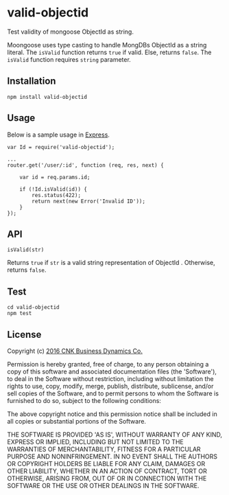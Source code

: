 # valid-objectid

Test validity of mongoose ObjectId as string.

Moongoose uses type casting to handle MongDBs ObjectId as a string literal.  The `isValid` function returns `true` if valid. Else, returns `false`. The `isValid` function requires `string` parameter.  


## Installation

```
npm install valid-objectid
```


## Usage

Below is a sample usage in <a href='http://expressjs.com'>Express</a>.
```
var Id = require('valid-objectid');

...
router.get('/user/:id', function (req, res, next) {
    
    var id = req.params.id;

    if (!Id.isValid(id)) {
        res.status(422);
        return next(new Error('Invalid ID'));
    }    
});
```


## API

`isValid(str)` 

Returns `true` if `str` is a valid string representation of ObjectId . Otherwise, returns `false`.


## Test

```
cd valid-objectid
npm test
```

## License

Copyright (c) [2016 CNK Business Dynamics Co.](www.cnkdynamics.com)

Permission is hereby granted, free of charge, to any person obtaining
a copy of this software and associated documentation files (the
'Software'), to deal in the Software without restriction, including
without limitation the rights to use, copy, modify, merge, publish,
distribute, sublicense, and/or sell copies of the Software, and to
permit persons to whom the Software is furnished to do so, subject to
the following conditions:

The above copyright notice and this permission notice shall be
included in all copies or substantial portions of the Software.

THE SOFTWARE IS PROVIDED 'AS IS', WITHOUT WARRANTY OF ANY KIND,
EXPRESS OR IMPLIED, INCLUDING BUT NOT LIMITED TO THE WARRANTIES OF
MERCHANTABILITY, FITNESS FOR A PARTICULAR PURPOSE AND NONINFRINGEMENT.
IN NO EVENT SHALL THE AUTHORS OR COPYRIGHT HOLDERS BE LIABLE FOR ANY
CLAIM, DAMAGES OR OTHER LIABILITY, WHETHER IN AN ACTION OF CONTRACT,
TORT OR OTHERWISE, ARISING FROM, OUT OF OR IN CONNECTION WITH THE
SOFTWARE OR THE USE OR OTHER DEALINGS IN THE SOFTWARE.
